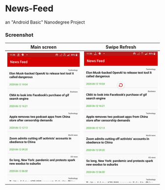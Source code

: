 # News-Feed
an "Android Basic" Nanodegree Project

### Screenshot
Main screen              |   Swipe Refresh
-------------------------|-------------------------
![1](/Screenshots/1.jpg) | ![2](/Screenshots/2.jpg)
